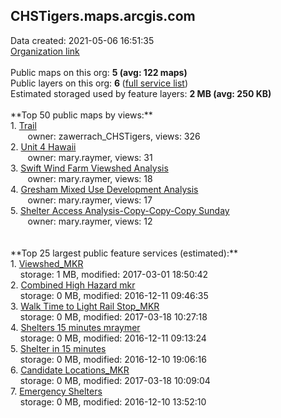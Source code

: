 <h2>CHSTigers.maps.arcgis.com</h2> Data created: 2021-05-06 16:51:35 <br /><a target='new' href='https://CHSTigers.maps.arcgis.com'>Organization link</a><br /><br />Public maps on this org: <b>5 (avg: 122 maps)</b><br />Public layers on this org: <b>6 </b>(<a target='new' href='https://services.arcgis.com/r01AjDdjrbfZ4G5r/ArcGIS/rest/services'>full service list</a>)<br />Estimated storaged used by feature layers: <b>2 MB (avg: 250 KB)</b><br /><br />**Top 50 public maps by views:**<br />  1. <a target='new' href='https://www.arcgis.com/home/item.html?id=d53ea3ec166b482f9fc0a1942b2876e6'>Trail</a> <br />  &nbsp;&nbsp;&nbsp;&nbsp; &nbsp;&nbsp;owner: zawerrach_CHSTigers, views: 326<br />  2. <a target='new' href='https://www.arcgis.com/home/item.html?id=4156538da226431d8f233a115eb8d297'>Unit 4 Hawaii</a> <br />  &nbsp;&nbsp;&nbsp;&nbsp; &nbsp;&nbsp;owner: mary.raymer, views: 31<br />  3. <a target='new' href='https://www.arcgis.com/home/item.html?id=7d6b9ca9cd6a48a4b7358191c00e66b4'>Swift Wind Farm Viewshed Analysis</a> <br />  &nbsp;&nbsp;&nbsp;&nbsp; &nbsp;&nbsp;owner: mary.raymer, views: 18<br />  4. <a target='new' href='https://www.arcgis.com/home/item.html?id=2fd7feee5fcb4ce39807e83666a55de4'>Gresham Mixed Use Development Analysis</a> <br />  &nbsp;&nbsp;&nbsp;&nbsp; &nbsp;&nbsp;owner: mary.raymer, views: 17<br />  5. <a target='new' href='https://www.arcgis.com/home/item.html?id=c474d24180e44052995684cc113ee10d'>Shelter Access Analysis-Copy-Copy-Copy Sunday</a> <br />  &nbsp;&nbsp;&nbsp;&nbsp; &nbsp;&nbsp;owner: mary.raymer, views: 12<br /><br /><br />**Top 25 largest public feature services (estimated):**<br /> 1. <a target='new' href='https://www.arcgis.com/home/item.html?id=1709f1e8514a4d99b74358fa0cab722a'>Viewshed_MKR</a><br /> &nbsp;&nbsp;&nbsp;&nbsp;storage: 1 MB, modified: 2017-03-01 18:50:42<br /> 2. <a target='new' href='https://www.arcgis.com/home/item.html?id=253e332f5ebe4905a2f18ed32b75b4af'>Combined High Hazard mkr</a><br /> &nbsp;&nbsp;&nbsp;&nbsp;storage: 0 MB, modified: 2016-12-11 09:46:35<br /> 3. <a target='new' href='https://www.arcgis.com/home/item.html?id=5dcb5237d2ab4ff8a63ced23bbe15347'>Walk Time to Light Rail Stop_MKR</a><br /> &nbsp;&nbsp;&nbsp;&nbsp;storage: 0 MB, modified: 2017-03-18 10:27:18<br /> 4. <a target='new' href='https://www.arcgis.com/home/item.html?id=622901bd10b344da9feb35e615db4f0f'>Shelters 15 minutes mraymer</a><br /> &nbsp;&nbsp;&nbsp;&nbsp;storage: 0 MB, modified: 2016-12-11 09:13:24<br /> 5. <a target='new' href='https://www.arcgis.com/home/item.html?id=9ee6a14d6dd841959778dce8fd8018eb'>Shelter in 15 minutes</a><br /> &nbsp;&nbsp;&nbsp;&nbsp;storage: 0 MB, modified: 2016-12-10 19:06:16<br /> 6. <a target='new' href='https://www.arcgis.com/home/item.html?id=eb16698a0bf549e783ba1aa05701d6af'>Candidate Locations_MKR</a><br /> &nbsp;&nbsp;&nbsp;&nbsp;storage: 0 MB, modified: 2017-03-18 10:09:04<br /> 7. <a target='new' href='https://www.arcgis.com/home/item.html?id=417bd5ceb5f74955b2edea244c9e4ee5'>Emergency Shelters</a><br /> &nbsp;&nbsp;&nbsp;&nbsp;storage: 0 MB, modified: 2016-12-10 13:52:10<br />